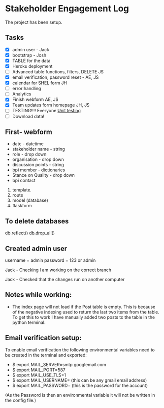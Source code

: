 # Stakeholder Engagement Log

The project has been setup.

## Tasks
- [x] admin user - Jack
- [x] bootstrap - Josh
- [x] TABLE for the data
- [x] Heroku deployment
- [ ] Advanced table functions, filters, DELETE JS
- [x] email verification, password reset - AE, JS
- [x] calendar for SHEL form JH
- [ ] error handling
- [ ] Analytics
- [x] Finish webform  AE, JS
- [x] Team updates form homepage JH, JS
- [ ] TESTING!!!! Everyone [Unit testing](https://blog.miguelgrinberg.com/post/the-flask-mega-tutorial-part-viii-followers)
- [ ] Download data!

## First- webform
* date - datetime
* stakeholder name - string
* role - drop down
* organisation - drop down
* discussion points - string
* bpi member - dictionaries
* Stance on Quality - drop down
* bpi contact

1. template.
2. route
3. model (database)
4. flaskform


## To delete databases
db.reflect()
db.drop_all()


## Created admin user
username = admin
password = 123 or admin

Jack - Checking I am working on the correct branch

Jack - Checked that the changes run on another computer

## Notes while working:

- The index page will not load if the Post table is empty. This is because of the negative indexing used to return the last two items from the table. To get this to work I have manually added two posts to the table in the python terminal.

## Email verification setup:
To enable email verification the following environmental variables need to be created in the terminal and exported:
 - $ export MAIL_SERVER=smtp.googlemail.com
 - $ export MAIL_PORT=587
 - $ export MAIL_USE_TLS=1
 - $ export MAIL_USERNAME=<your-gmail-username> (this can be any gmail email address)
 - $ export MAIL_PASSWORD=<your-gmail-password> (this is the password for the account)

(As the Password is then an environmental variable it will not be written in the config file.)
